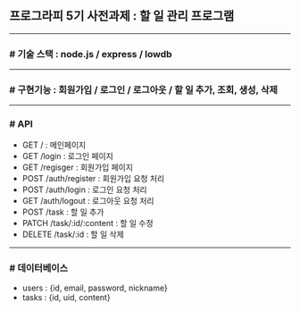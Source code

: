 ## 프로그라피 5기 사전과제 : 할 일 관리 프로그램 

---

### # 기술 스택 : node.js / express / lowdb

---

### # 구현기능 : 회원가입 / 로그인 / 로그아웃 / 할 일 추가, 조회, 생성, 삭제

---

### # API

* GET / : 메인페이지
* GET /login : 로그인 페이지
* GET /regisger : 회원가입 페이지
* POST /auth/register : 회원가입 요청 처리
* POST /auth/login : 로그인 요청 처리
* GET /auth/logout : 로그아웃 요청 처리
* POST /task : 할 일 추가
* PATCH /task/:id/:content : 할 일 수정
* DELETE /task/:id : 할 일 삭제

---

### # 데이터베이스 

* users : {id,  email, password, nickname}
* tasks : {id, uid, content}




